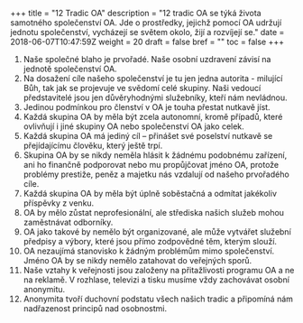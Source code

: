 +++
title = "12 Tradic OA"
description = "12 tradic OA se týká života samotného společenství OA. Jde o prostředky, jejichž pomocí OA udržují jednotu společenství, vycházejí se světem okolo, žijí a rozvíjejí se."
date = 2018-06-07T10:47:59Z
weight = 20
draft = false
bref = ""
toc = false
+++

<ol>
  <li>Naše společné blaho je prvořadé. Naše osobní uzdravení závisí na jednotě společenství OA.</li>
  <li>Na dosažení cíle našeho společenství je tu jen jedna autorita - milující Bůh, tak jak se projevuje ve svědomí celé skupiny. Naši vedoucí představitelé jsou jen důvěryhodnými služebníky, kteří nám nevládnou.</li>
  <li>Jedinou podmínkou pro členství v OA je touha přestat nutkavě jíst.</li>
  <li>Každá skupina OA by měla být zcela autonomní, kromě případů, které ovlivňují i jiné skupiny OA nebo společenství OA jako celek.</li>
  <li>Každá skupina OA má jediný cíl – přinášet své poselství nutkavě se přejídajícímu člověku, který ještě trpí.</li>
  <li>Skupina OA by se nikdy neměla hlásit k žádnému podobnému zařízení, ani ho finančně podporovat nebo mu propůjčovat jméno OA, protože problémy prestiže, peněz a majetku nás vzdalují od našeho prvořadého cíle.</li>
  <li>Každá skupina OA by měla být úplně soběstačná a odmítat jakékoliv příspěvky z venku.</li>
  <li>OA by mělo zůstat neprofesionální, ale střediska našich služeb mohou zaměstnávat odborníky.</li>
  <li>OA jako takové by nemělo být organizované, ale může vytvářet služební předpisy a výbory, které jsou přímo zodpovědné těm, kterým slouží.</li>
  <li>OA nezaujímá stanovisko k žádným problémům mimo společenství. Jméno OA by se nikdy nemělo zatahovat do veřejných sporů.</li>
  <li>Naše vztahy k veřejnosti jsou založeny na přitažlivosti programu OA a ne na reklamě. V rozhlase, televizi a tisku musíme vždy zachovávat osobní anonymitu.</li>
  <li>Anonymita tvoří duchovní podstatu všech našich tradic a připomíná nám nadřazenost principů nad osobnostmi.</li>
</ol>
